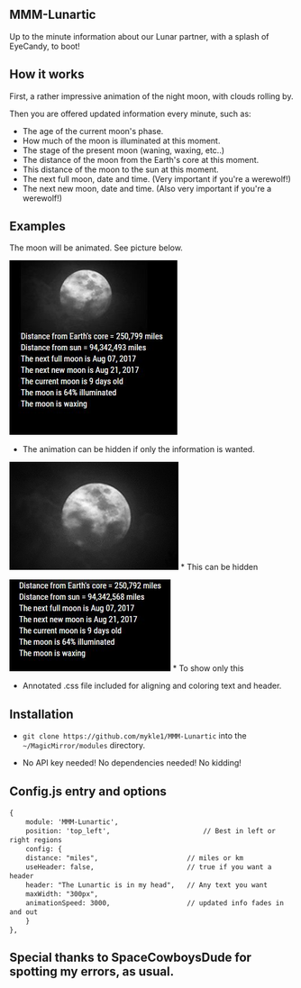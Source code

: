 ## MMM-Lunartic

Up to the minute information about our Lunar partner, with a splash of EyeCandy, to boot!

## How it works

First, a rather impressive animation of the night moon, with clouds rolling by.

Then you are offered updated information every minute, such as:

* The age of the current moon's phase. 
* How much of the moon is illuminated at this moment.
* The stage of the present moon (waning, waxing, etc..) 
* The distance of the moon from the Earth's core at this moment.
* This distance of the moon to the sun at this moment.
* The next full moon, date and time. (Very important if you're a werewolf!)
* The next new moon, date and time. (Also very important if you're a werewolf!)

## Examples

The moon will be animated. See picture below.

![](pix/33.JPG)

* The animation can be hidden if only the information is wanted.

![](pix/moon.gif) * This can be hidden

![](pix/11.JPG) * To show only this

* Annotated .css file included for aligning and coloring text and header.

## Installation

* `git clone https://github.com/mykle1/MMM-Lunartic` into the `~/MagicMirror/modules` directory.

* No API key needed! No dependencies needed! No kidding!


## Config.js entry and options

    {
        module: 'MMM-Lunartic',
        position: 'top_left',                       // Best in left or right regions
        config: { 
		distance: "miles",                      // miles or km
		useHeader: false,                       // true if you want a header
		header: "The Lunartic is in my head",   // Any text you want
		maxWidth: "300px",
		animationSpeed: 3000,                   // updated info fades in and out
        }
    },
	

## Special thanks to SpaceCowboysDude for spotting my errors, as usual.
